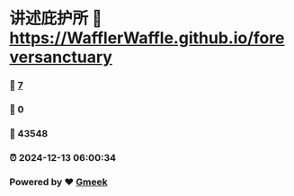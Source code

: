 # 讲述庇护所 :link: https://WafflerWaffle.github.io/foreversanctuary 
### :page_facing_up: [7](https://WafflerWaffle.github.io/foreversanctuary/tag.html) 
### :speech_balloon: 0 
### :hibiscus: 43548 
### :alarm_clock: 2024-12-13 06:00:34 
### Powered by :heart: [Gmeek](https://github.com/Meekdai/Gmeek)
